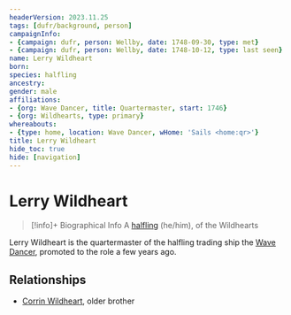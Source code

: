 ```yaml
---
headerVersion: 2023.11.25
tags: [dufr/background, person]
campaignInfo:
- {campaign: dufr, person: Wellby, date: 1748-09-30, type: met}
- {campaign: dufr, person: Wellby, date: 1748-10-12, type: last seen}
name: Lerry Wildheart
born:
species: halfling
ancestry:
gender: male
affiliations:
- {org: Wave Dancer, title: Quartermaster, start: 1746}
- {org: Wildhearts, type: primary}
whereabouts:
- {type: home, location: Wave Dancer, wHome: 'Sails <home:qr>'}
title: Lerry Wildheart
hide_toc: true
hide: [navigation]
---
```

# Lerry Wildheart
>[!info]+ Biographical Info
> A [halfling](<../../species/children-of-the-embodied-gods/halflings/halflings.md>) (he/him), of the Wildhearts
> 
>> 
>> 
>> 

Lerry Wildheart is the quartermaster of the halfling trading ship the [Wave Dancer](<../../things/ships/wave-dancer.md>), promoted to the role a few years ago. 
## Relationships
- [Corrin Wildheart](<./corrin-wildheart.md>), older brother
